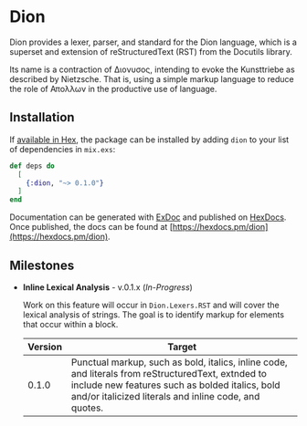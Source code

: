 # Dion

Dion provides a lexer, parser, and standard 
for the Dion language, 
which is a superset and extension 
of reStructuredText (RST)
from the Docutils library.

Its name is a contraction of Διονυσος, intending to evoke
the Kunsttriebe as described by Nietzsche.  That is, using
a simple markup language to reduce the role of Απολλων in
the productive use of language.


## Installation

If [available in Hex](https://hex.pm/docs/publish), the package can be installed
by adding `dion` to your list of dependencies in `mix.exs`:

```elixir
def deps do
  [
    {:dion, "~> 0.1.0"}
  ]
end
```

Documentation can be generated with [ExDoc](https://github.com/elixir-lang/ex_doc)
and published on [HexDocs](https://hexdocs.pm). Once published, the docs can
be found at [https://hexdocs.pm/dion](https://hexdocs.pm/dion).

## Milestones

* **Inline Lexical Analysis** - v.0.1.x (*In-Progress*)

  Work on this feature will occur in `Dion.Lexers.RST` and will
  cover the lexical analysis of strings.  The goal is to identify
  markup for elements that occur within a block.

  | Version | Target |
  |---|---|
  | 0.1.0 | Punctual markup, such as bold, italics,  inline code, and literals from reStructuredText, extnded to include new features such as bolded italics, bold and/or italicized literals and inline code, and quotes.|

  



